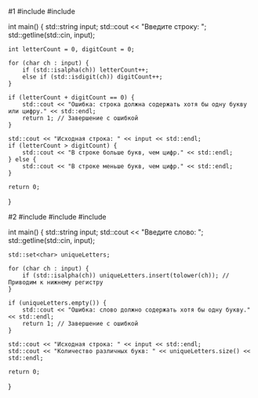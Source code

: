#1
#include <iostream>
#include <string>

int main() {
    std::string input;
    std::cout << "Введите строку: ";
    std::getline(std::cin, input);

    int letterCount = 0, digitCount = 0;

    for (char ch : input) {
        if (std::isalpha(ch)) letterCount++;
        else if (std::isdigit(ch)) digitCount++;
    }

    if (letterCount + digitCount == 0) {
        std::cout << "Ошибка: строка должна содержать хотя бы одну букву или цифру." << std::endl;
        return 1; // Завершение с ошибкой
    }

    std::cout << "Исходная строка: " << input << std::endl;
    if (letterCount > digitCount) {
        std::cout << "В строке больше букв, чем цифр." << std::endl;
    } else {
        std::cout << "В строке меньше букв, чем цифр." << std::endl;
    }

    return 0;
}

#2
#include <iostream>
#include <string>
#include <set>

int main() {
    std::string input;
    std::cout << "Введите слово: ";
    std::getline(std::cin, input);

    std::set<char> uniqueLetters;

    for (char ch : input) {
        if (std::isalpha(ch)) uniqueLetters.insert(tolower(ch)); // Приводим к нижнему регистру
    }

    if (uniqueLetters.empty()) {
        std::cout << "Ошибка: слово должно содержать хотя бы одну букву." << std::endl;
        return 1; // Завершение с ошибкой
    }

    std::cout << "Исходная строка: " << input << std::endl;
    std::cout << "Количество различных букв: " << uniqueLetters.size() << std::endl;

    return 0;
}
